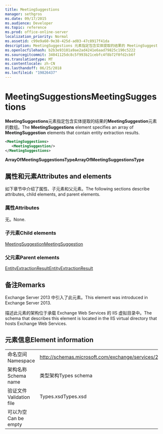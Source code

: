 ```yaml
---
title: MeetingSuggestions
manager: sethgros
ms.date: 09/17/2015
ms.audience: Developer
ms.topic: reference
ms.prod: office-online-server
localization_priority: Normal
ms.assetid: c99e9a60-9e38-425d-ad03-47c8917f41da
description: MeetingSuggestions 元素指定包含实体提取的结果的 MeetingSuggestion 元素的数组。
ms.openlocfilehash: b2b3e93101a9ae2ad4241e6aad79825c190c5222
ms.sourcegitcommit: 34041125dc8c5f993b21cebfc4f8b72f0fd2cb6f
ms.translationtype: MT
ms.contentlocale: zh-CN
ms.lasthandoff: 06/25/2018
ms.locfileid: "19826437"
---
```

# <a name="meetingsuggestions"></a><span data-ttu-id="80737-103">MeetingSuggestions</span><span class="sxs-lookup"><span data-stu-id="80737-103">MeetingSuggestions</span></span>

<span data-ttu-id="80737-104">**MeetingSuggestions**元素指定包含实体提取的结果的**MeetingSuggestion**元素的数组。</span><span class="sxs-lookup"><span data-stu-id="80737-104">The **MeetingSuggestions** element specifies an array of **MeetingSuggestion** elements that contain entity extraction results.</span></span> 
  
```XML
<MeetingSuggestions>
   <MeetingSuggestion/>
</MeetingSuggestions>
```

 <span data-ttu-id="80737-105">**ArrayOfMeetingSuggestionsType**</span><span class="sxs-lookup"><span data-stu-id="80737-105">**ArrayOfMeetingSuggestionsType**</span></span>
## <a name="attributes-and-elements"></a><span data-ttu-id="80737-106">属性和元素</span><span class="sxs-lookup"><span data-stu-id="80737-106">Attributes and elements</span></span>

<span data-ttu-id="80737-107">如下章节中介绍了属性、子元素和父元素。</span><span class="sxs-lookup"><span data-stu-id="80737-107">The following sections describe attributes, child elements, and parent elements.</span></span>
  
### <a name="attributes"></a><span data-ttu-id="80737-108">属性</span><span class="sxs-lookup"><span data-stu-id="80737-108">Attributes</span></span>

<span data-ttu-id="80737-109">无。</span><span class="sxs-lookup"><span data-stu-id="80737-109">None.</span></span>
  
### <a name="child-elements"></a><span data-ttu-id="80737-110">子元素</span><span class="sxs-lookup"><span data-stu-id="80737-110">Child elements</span></span>

[<span data-ttu-id="80737-111">MeetingSuggestion</span><span class="sxs-lookup"><span data-stu-id="80737-111">MeetingSuggestion</span></span>](meetingsuggestion.md)
  
### <a name="parent-elements"></a><span data-ttu-id="80737-112">父元素</span><span class="sxs-lookup"><span data-stu-id="80737-112">Parent elements</span></span>

[<span data-ttu-id="80737-113">EntityExtractionResult</span><span class="sxs-lookup"><span data-stu-id="80737-113">EntityExtractionResult</span></span>](entityextractionresult.md)
  
## <a name="remarks"></a><span data-ttu-id="80737-114">备注</span><span class="sxs-lookup"><span data-stu-id="80737-114">Remarks</span></span>

<span data-ttu-id="80737-115">Exchange Server 2013 中引入了此元素。</span><span class="sxs-lookup"><span data-stu-id="80737-115">This element was introduced in Exchange Server 2013.</span></span>
  
<span data-ttu-id="80737-116">描述此元素的架构位于承载 Exchange Web Services 的 IIS 虚拟目录中。</span><span class="sxs-lookup"><span data-stu-id="80737-116">The schema that describes this element is located in the IIS virtual directory that hosts Exchange Web Services.</span></span>
  
## <a name="element-information"></a><span data-ttu-id="80737-117">元素信息</span><span class="sxs-lookup"><span data-stu-id="80737-117">Element information</span></span>

|||
|:-----|:-----|
|<span data-ttu-id="80737-118">命名空间</span><span class="sxs-lookup"><span data-stu-id="80737-118">Namespace</span></span>  <br/> |http://schemas.microsoft.com/exchange/services/2006/types  <br/> |
|<span data-ttu-id="80737-119">架构名称</span><span class="sxs-lookup"><span data-stu-id="80737-119">Schema name</span></span>  <br/> |<span data-ttu-id="80737-120">类型架构</span><span class="sxs-lookup"><span data-stu-id="80737-120">Types schema</span></span>  <br/> |
|<span data-ttu-id="80737-121">验证文件</span><span class="sxs-lookup"><span data-stu-id="80737-121">Validation file</span></span>  <br/> |<span data-ttu-id="80737-122">Types.xsd</span><span class="sxs-lookup"><span data-stu-id="80737-122">Types.xsd</span></span>  <br/> |
|<span data-ttu-id="80737-123">可以为空</span><span class="sxs-lookup"><span data-stu-id="80737-123">Can be empty</span></span>  <br/> ||
   

